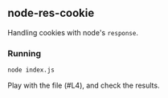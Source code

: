 ## node-res-cookie
Handling cookies with node's `response`.

### Running
```bash
node index.js
```

Play with the file (#L4), and check the results.